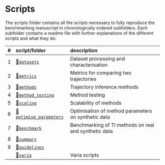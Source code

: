 
# Scripts

The scripts folder contains all the scripts necessary to fully reproduce
the benchmarking manuscript in chronologically ordered subfolders. Each
subfolder contains a readme file with further explanations of the
different scripts and what they
do:

| \# | script/folder                                    | description                                           |
| :- | :----------------------------------------------- | :---------------------------------------------------- |
| 1  | [📁`datasets`](01-datasets)                       | Dataset processing and characterisation               |
| 2  | [📁`metrics`](02-metrics)                         | Metrics for comparing two trajectories                |
| 3  | [📁`methods`](03-methods)                         | Trajectory inference methods                          |
| 4  | [📁`method_testing`](04-method_testing)           | Method testing                                        |
| 5  | [📁`scaling`](05-scaling)                         | Scalability of methods                                |
| 6  | [📁`optimise_parameters`](06-optimise_parameters) | Optimisation of method parameters on synthetic data   |
| 7  | [📁`benchmark`](07-benchmark)                     | Benchmarking of TI methods on real and synthetic data |
| 8  | [📁`summary`](08-summary)                         |                                                       |
| 9  | [📁`guidelines`](09-guidelines)                   |                                                       |
|    | [📁`varia`](varia)                                | Varia scripts                                         |
